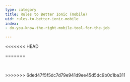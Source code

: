 ```yaml
---
type: category
title: Rules to Better Ionic (mobile)
uid: rules-to-better-ionic-mobile
index:
- do-you-know-the-right-mobile-tool-for-the-job

---
```

<<<<<<< HEAD

=======
<p>​​​​​<br></p>
>>>>>>> 6ded47f5f5dc7d79e941d9ee45d5dc9b0c1ba311


